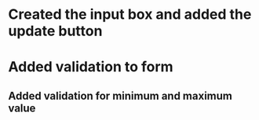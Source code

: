 # Created the input box and added the update button

# Added validation to form

## Added validation for minimum and maximum value
